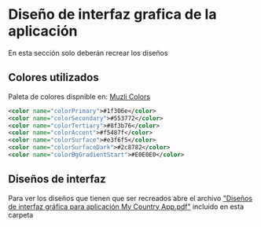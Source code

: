 # Diseño de interfaz grafica de la aplicación

En esta sección solo deberán recrear los diseños

## Colores utilizados

Paleta de colores dispnible en: [Muzli Colors](https://colors.muz.li/palette/272643/ffffff/e3f6f5/bae8e8/c5deed)

```xml
<color name="colorPrimary">#1f306e</color>
<color name="colorSecondary">#553772</color>
<color name="colorTertiary">#8f3b76</color>
<color name="colorAccent">#f5487f</color>
<color name="colorSurface">#e3f6f5</color>
<color name="colorSurfaceDark">#2c8782</color>
<color name="colorBgGradientStart">#E0E0E0</color>
```

## Diseños de interfaz

Para ver los diseños que tienen que ser recreados abre el archivo ["Diseños de interfaz gráfica para aplicación My Country App.pdf"](./Diseños%20de%20interfaz%20gráfica%20para%20aplicación%20My%20Country%20App.pdf) incluido en esta carpeta